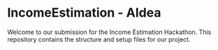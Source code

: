 # IncomeEstimation - AIdea
Welcome to our submission for the Income Estimation Hackathon. This repository contains the structure and setup files for our project.